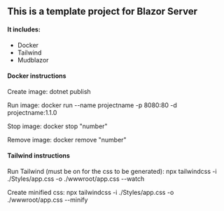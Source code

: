 ## This is a template project for Blazor Server

#### It includes:

- Docker
- Tailwind
- Mudblazor

#### Docker instructions

Create image:
dotnet publish

Run image:
docker run --name projectname -p 8080:80 -d projectname:1.1.0

Stop image:
docker stop "number"

Remove image:
docker remove "number"

#### Tailwind instructions

Run Tailwind (must be on for the css to be generated):
npx tailwindcss -i ./Styles/app.css -o ./wwwroot/app.css --watch 

Create minified css:
npx tailwindcss -i ./Styles/app.css -o ./wwwroot/app.css --minify